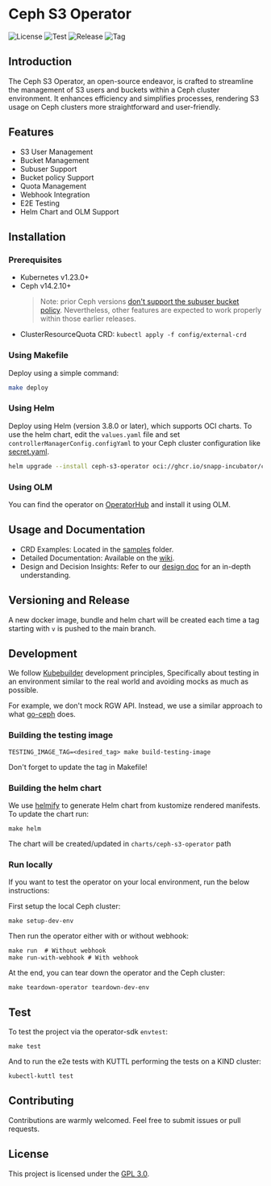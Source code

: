 # Ceph S3 Operator

![License](https://img.shields.io/github/license/snapp-incubator/ceph-s3-operator)
![Test](https://github.com/snapp-incubator/ceph-s3-operator/actions/workflows/checks.yaml/badge.svg?branch=main)
![Release](https://github.com/snapp-incubator/ceph-s3-operator/actions/workflows/build-release.yaml/badge.svg)
![Tag](https://img.shields.io/github/v/tag/snapp-incubator/ceph-s3-operator?&logo=git)

## Introduction

The Ceph S3 Operator, an open-source endeavor, is crafted to streamline the management of S3 users and buckets within a Ceph cluster environment. It enhances efficiency and simplifies processes, rendering S3 usage on Ceph clusters more straightforward and user-friendly.

## Features

- S3 User Management
- Bucket Management
- Subuser Support
- Bucket policy Support
- Quota Management
- Webhook Integration
- E2E Testing
- Helm Chart and OLM Support

## Installation

### Prerequisites

- Kubernetes v1.23.0+
- Ceph v14.2.10+
    > Note: prior Ceph versions [don't support the subuser bucket policy](https://github.com/ceph/ceph/pull/33714). Nevertheless, other features are expected to work properly within those earlier releases.
- ClusterResourceQuota CRD: `kubectl apply -f config/external-crd`

### Using Makefile

Deploy using a simple command:

```bash
make deploy
```

### Using Helm

Deploy using Helm (version 3.8.0 or later), which supports OCI charts. To use the helm chart, edit the `values.yaml` file and set `controllerManagerConfig.configYaml` to your Ceph cluster configuration like [secret.yaml](config/manager/secret.yaml).

```bash
helm upgrade --install ceph-s3-operator oci://ghcr.io/snapp-incubator/ceph-s3-operator/helm-charts/ceph-s3-operator --version v0.3.6
```

### Using OLM

You can find the operator on [OperatorHub](https://operatorhub.io/operator/ceph-s3-operator) and install it using OLM.

## Usage and Documentation

- CRD Examples: Located in the [samples](config/samples) folder.
- Detailed Documentation: Available on the [wiki](https://github.com/snapp-incubator/ceph-s3-operator/wiki).
- Design and Decision Insights: Refer to our [design doc](docs/DESIGN.md) for an in-depth understanding.

## Versioning and Release

A new docker image, bundle and helm chart will be created each time a tag starting with `v` is pushed to the main branch.

## Development

We follow [Kubebuilder](https://github.com/kubernetes-sigs/kubebuilder/blob/master/DESIGN.md#development) development principles, Specifically about testing in an environment similar to the real world and avoiding mocks as much as
possible.

For example, we don't mock RGW API. Instead, we use a similar approach to
what [go-ceph](https://github.com/ceph/go-ceph/) does.

### Building the testing image

```shell
TESTING_IMAGE_TAG=<desired_tag> make build-testing-image
```

Don't forget to update the tag in Makefile!

### Building the helm chart

We use [helmify](https://github.com/arttor/helmify) to generate Helm chart from kustomize rendered manifests. To update
the chart run:

```shell
make helm
```

The chart will be created/updated in `charts/ceph-s3-operator` path

### Run locally

If you want to test the operator on your local environment, run the below instructions:

First setup the local Ceph cluster:

```shell
make setup-dev-env
```

Then run the operator either with or without webhook:

```shell
make run  # Without webhook
make run-with-webhook # With webhook
```

At the end, you can tear down the operator and the Ceph cluster:

```shell
make teardown-operator teardown-dev-env
```

## Test

To test the project via the operator-sdk `envtest`:

```shell
make test
```

And to run the e2e tests with KUTTL performing the tests on a KIND cluster:

```shell
kubectl-kuttl test
```

## Contributing

Contributions are warmly welcomed. Feel free to submit issues or pull requests.

## License

This project is licensed under the [GPL 3.0](https://github.com/snapp-incubator/ceph-s3-operator/blob/main/LICENSE).
